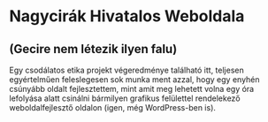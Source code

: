 # Nagycirák Hivatalos Weboldala
## (Gecire nem létezik ilyen falu)
Egy csodálatos etika projekt végeredménye található itt, teljesen egyértelműen feleslegesen sok munka ment azzal, hogy egy enyhén csúnyább oldalt fejlesztettem, mint amit meg lehetett volna egy óra lefolyása alatt csinálni bármilyen grafikus felülettel rendelekező weboldalfejlesztő oldalon (igen, még WordPress-ben is).


